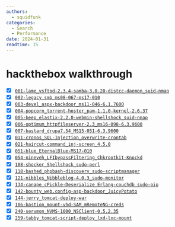 ```yaml
---
authors:
  - squidfunk
categories:
  - Search
  - Performance
date: 2024-01-31
readtime: 15
---
```


# hackthebox walkthrough

- [x] [`001-lame_vsftpd-2.3.4-samba-3.0.20-distcc-daemon_suid-nmap`](https://github.com/leecybersec/walkthrough/tree/master/hackthebox/001-lame_vsftpd-2.3.4-samba-3.0.20-distcc-daemon_suid-nmap)
- [x] [`002-legacy_smb_ms08-067-ms17-010`](https://github.com/leecybersec/walkthrough/tree/master/hackthebox/002-legacy_smb_ms08-067-ms17-010)
- [x] [`003-devel_aspx-backdoor_ms11-046-6.1.7600`](https://github.com/leecybersec/walkthrough/tree/master/hackthebox/003-devel_aspx-backdoor_ms11-046-6.1.7600)
- [x] [`004-popcorn_torrent-hoster_pam-1.1.0-kernel-2.6.37`](https://github.com/leecybersec/walkthrough/tree/master/hackthebox/004-popcorn_torrent-hoster_pam-1.1.0-kernel-2.6.37)
- [x] [`005-beep_elastix-2.2.0-webmin-shellshock_suid-nmap`](https://github.com/leecybersec/walkthrough/tree/master/hackthebox/005-beep_elastix-2.2.0-webmin-shellshock_suid-nmap)
- [x] [`006-optimum_httpfileserver-2.3_ms16-098-6.3.9600`](https://github.com/leecybersec/walkthrough/tree/master/hackthebox/006-optimum_httpfileserver-2.3_ms16-098-6.3.9600)
- [x] [`007-bastard_drupa7.54_MS15-051-6.3.9600`](https://github.com/leecybersec/walkthrough/tree/master/hackthebox/007-bastard_drupa7.54_MS15-051-6.3.9600)
- [x] [`011-cronos_SQL-Injection_overwrite-crontab`](https://github.com/leecybersec/walkthrough/tree/master/hackthebox/011-cronos_SQL-Injection_overwrite-crontab)
- [x] [`021-haircut-command_inj-screen_4.5.0`](https://github.com/leecybersec/walkthrough/tree/master/hackthebox/021-haircut-command_inj-screen_4.5.0)
- [x] [`051-blue_EternalBlue-MS17-010`](https://github.com/leecybersec/walkthrough/tree/master/hackthebox/051-blue_EternalBlue-MS17-010)
- [x] [`054-nineveh_LFIbypassFiltering_Chkrootkit-Knockd`](https://github.com/leecybersec/walkthrough/tree/master/hackthebox/054-nineveh_LFIbypassFiltering_Chkrootkit-Knockd)
- [x] [`108-shocker_Shellshock_sudo-perl`](https://github.com/leecybersec/walkthrough/tree/master/hackthebox/108-shocker_Shellshock_sudo-perl)
- [x] [`118-bashed_phpbash-discovery_sudo-scriptmanager`](https://github.com/leecybersec/walkthrough/tree/master/hackthebox/118-bashed_phpbash-discovery_sudo-scriptmanager)
- [x] [`121-nibbles_Nibbleblog-4.0.3_sudo-monitor`](https://github.com/leecybersec/walkthrough/tree/master/hackthebox/121-nibbles_Nibbleblog-4.0.3_sudo-monitor)
- [x] [`134-canape_cPickle-Deserialize_Erlang-couchdb_sudo-pip`](https://github.com/leecybersec/walkthrough/tree/master/hackthebox/134-canape_cPickle-Deserialize_Erlang-couchdb_sudo-pip)
- [x] [`142-bounty_web.config-asp-backdoor_JuicyPotato`](https://github.com/leecybersec/walkthrough/tree/master/hackthebox/142-bounty_web.config-asp-backdoor_JuicyPotato)
- [x] [`144-jerry_tomcat-deploy-war`](https://github.com/leecybersec/walkthrough/tree/master/hackthebox/144-jerry_tomcat-deploy-war)
- [x] [`186-bastion_mount-vhd-SAM_mRemoteNG-creds`](https://github.com/leecybersec/walkthrough/tree/master/hackthebox/186-bastion_mount-vhd-SAM_mRemoteNG-creds)
- [x] [`240-servmon_NVMS-1000_NSClient-0.5.2.35`](https://github.com/leecybersec/walkthrough/tree/master/hackthebox/240-servmon_NVMS-1000_NSClient-0.5.2.35)
- [x] [`259-tabby_tomcat-script-deploy_lxd-lxc-mount`](https://github.com/leecybersec/walkthrough/tree/master/hackthebox/259-tabby_tomcat-script-deploy_lxd-lxc-mount)